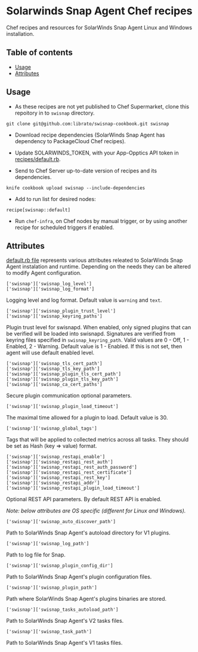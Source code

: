 # Solarwinds Snap Agent Chef recipes
Chef recipes and resources for SolarWinds Snap Agent Linux and Windows installation.

## Table of contents
  * [Usage](#usage)
  * [Attributes](#attributes)

## Usage

* As these recipes are not yet published to Chef Supermarket, clone this repoitory in to `swisnap` directory.
```
git clone git@github.com:librato/swisnap-cookbook.git swisnap
```

* Download recipe dependencies (SolarWinds Snap Agent has dependency to PackageCloud Chef recipes).

* Update SOLARWINDS_TOKEN, with your App-Opptics API token in [recipes/default.rb](recipes/default.rb).

* Send to Chef Server up-to-date version of recipes and its dependencies.
```
knife cookbook upload swisnap --include-dependencies
```

* Add to run list for desired nodes:
```
recipe[swisnap::default]
```

* Run `chef-infra`, on Chef nodes by manual trigger, or by using another recipe for scheduled triggers if enabled.

## Attributes

[default.rb file](attributes/default.rb) represents various attributes releated to SolarWinds Snap Agent instalation and runtime. Depending on the needs they can be altered to modify Agent configuration.

```
['swisnap']['swisnap_log_level']
['swisnap']['swisnap_log_format']
```
Logging level and log format. Default value is `warning` and `text`.
```
['swisnap']['swisnap_plugin_trust_level']
['swisnap']['swisnap_keyring_paths']
```
Plugin trust level for swisnapd. When enabled, only signed plugins that can be verified will be loaded into swisnapd. Signatures are verified from keyring files specified in `swisnap_keyring_path`. Valid values are 0 - Off, 1 - Enabled, 2 - Warning. Default value is 1 - Enabled. If this is not set, then agent will use default enabled level.

```
['swisnap']['swisnap_tls_cert_path']
['swisnap']['swisnap_tls_key_path']
['swisnap']['swisnap_plugin_tls_cert_path']
['swisnap']['swisnap_plugin_tls_key_path']
['swisnap']['swisnap_ca_cert_paths']
```
Secure plugin communication optional parameters.
```
['swisnap']['swisnap_plugin_load_timeout']
```
The maximal time allowed for a plugin to load. Default value is 30.
```
['swisnap']['swisnap_global_tags']
```
Tags that will be applied to collected metrics across all tasks. They should be set as Hash (key => value) format.
```
['swisnap']['swisnap_restapi_enable']
['swisnap']['swisnap_restapi_rest_auth']
['swisnap']['swisnap_restapi_rest_auth_password']
['swisnap']['swisnap_restapi_rest_certificate']
['swisnap']['swisnap_restapi_rest_key']
['swisnap']['swisnap_restapi_addr']
['swisnap']['swisnap_restapi_plugin_load_timeout']
```
Optional REST API parameters. By default REST API is enabled.


*Note: below attributes are OS specific (different for Linux and Windows).*

```
['swisnap']['swisnap_auto_discover_path']
```
Path to SolarWinds Snap Agent's autoload directory for V1 plugins.
```
['swisnap']['swisnap_log_path']
```
Path to log file for Snap.
```
['swisnap']['swisnap_plugin_config_dir']
```
Path to SolarWinds Snap Agent's plugin configuration files.
```
['swisnap']['swisnap_plugin_path']
```
Path where SolarWinds Snap Agent's plugins binaries are stored.
```
['swisnap']['swisnap_tasks_autoload_path']
```
Path to SolarWinds Snap Agent's V2 tasks files.
```
['swisnap']['swisnap_task_path']
```
Path to SolarWinds Snap Agent's V1 tasks files.
